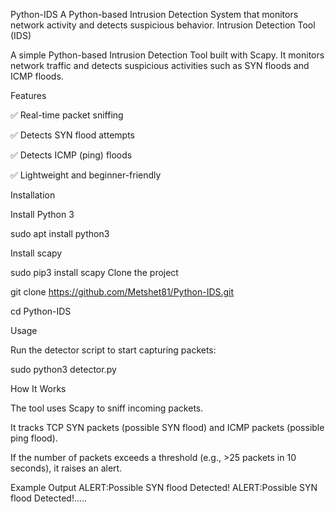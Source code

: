  Python-IDS
A Python-based Intrusion Detection System that monitors network activity and detects suspicious behavior.
Intrusion Detection Tool (IDS)

A simple Python-based Intrusion Detection Tool built with Scapy. It monitors network traffic and detects suspicious activities such as SYN floods and ICMP floods.

Features

✅ Real-time packet sniffing

✅ Detects SYN flood attempts

✅ Detects ICMP (ping) floods

✅ Lightweight and beginner-friendly

Installation

Install Python 3

sudo apt install python3

Install scapy

sudo pip3 install scapy
Clone the project

git clone https://github.com/Metshet81/Python-IDS.git

cd Python-IDS

Usage

Run the detector script to start capturing packets:

sudo python3 detector.py

How It Works

The tool uses Scapy to sniff incoming packets.

It tracks TCP SYN packets (possible SYN flood) and ICMP packets (possible ping flood).

If the number of packets exceeds a threshold (e.g., >25 packets in 10 seconds), it raises an alert.

Example Output
ALERT:Possible SYN flood Detected!
ALERT:Possible SYN flood Detected!.....



